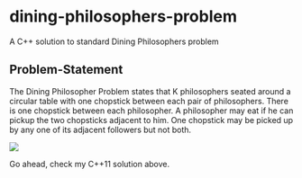# dining-philosophers-problem
A C++ solution to standard Dining Philosophers problem
## Problem-Statement
The Dining Philosopher Problem states that K philosophers seated around a circular table with one chopstick between each pair of philosophers. There is one chopstick between each philosopher. A philosopher may eat if he can pickup the two chopsticks adjacent to him. One chopstick may be picked up by any one of its adjacent followers but not both.

![](https://cdncontribute.geeksforgeeks.org/wp-content/uploads/dining_philosopher_problem.png)

Go ahead, check my C++11 solution above.

